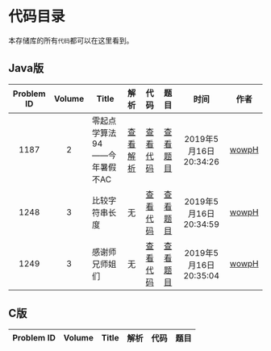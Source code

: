 # 代码目录

本存储库的所有`代码`都可以在这里看到。

## Java版

|Problem ID|Volume|Title|解析|代码|题目|时间|作者|
|:-:|:-:|-|:-:|:-:|:-:|:-:|:-:|
| 1187 | 2 | 零起点学算法94——今年暑假不AC | [查看解析](https://blog.csdn.net/pfdvnah/article/details/88859428) | [查看代码](Java版/1100~1199/1187今年暑假不AC.md) | [查看题目](http://acm.wust.edu.cn/problem.php?id=1187&soj=0) | 2019年5月16日20:34:26 | [wowpH](https://github.com/wowpH) |
| 1248 | 3 | 比较字符串长度 | 无 | [查看代码](Java版/1200~1299/1248:比较字符串长度.md) | [查看题目](http://acm.wust.edu.cn/problem.php?id=1248&soj=0) | 2019年5月16日20:34:59 | [wowpH](https://github.com/wowpH) |
| 1249 | 3 | 感谢师兄师姐们 | 无 | [查看代码](Java版/1200~1299/1249:感谢师兄师姐们.md) | [查看题目](http://acm.wust.edu.cn/problem.php?id=1249&soj=0) | 2019年5月16日20:35:04 | [wowpH](https://github.com/wowpH) |

## C版

|Problem ID|Volume|Title|解析|代码|题目|
|:-:|:-:|-|:-:|:-:|:-:|
